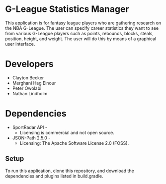 # G-League Statistics Manager
This application is for fantasy league players who are gathering research on the NBA G-League. The user can specify career statistics they want to see from various G-League players such as points, rebounds, blocks, steals, position, height, and weight. The user will do this by means of a graphical user interface.

# Developers
* Clayton Becker 
* Merghani Hag Elnour 
* Peter Owolabi 
* Nathan Lindholm

# Dependencies
* SportRadar API -
   * Licensing is commercial and not open source.
* JSON-Path 2.5.0 -
   * Licensing: The Apache Software License 2.0 (FOSS).

## Setup
To run this application, clone this repository, and download the dependencies and plugins listed in build.gradle.
